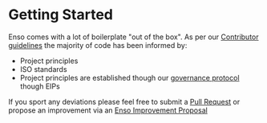 # Getting Started

Enso comes with a lot of boilerplate "out of the box". As per our [Contributor guidelines](#todo) the majority of code has been informed by:

- Project principles
- ISO standards
- Project principles are established though our [governance protocol](#goverance) though EIPs

If you sport any deviations please feel free to submit a [Pull Request](#as) or propose an improvement via an [Enso Improvement Proposal](#EIPs)
